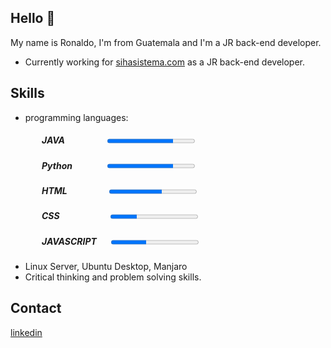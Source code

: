 ## Hello :wave:

My name is Ronaldo, I'm from Guatemala and I'm a JR back-end developer.

* Currently working for [sihasistema.com](https://github.com/sihaysistema) as a JR back-end developer.

## Skills

* programming languages: 
<h5><span style="padding:0px 65px 0px 50px; font-weight: bold;">JAVA</span> <span><progress max="100" value="75"></progress></span></h5>

<h5><span style="padding:0px 53px 0px 50px; font-weight: bold;">Python</span> <span><progress max="100" value="75"></progress></span></h5>

<h5><span style="padding:0px 64px 0px 50px; font-weight: bold;">HTML</span> <span><progress max="100" value="60"></progress></span></h5>

<h5><span style="padding:0px 78px 0px 50px; font-weight: bold;">CSS</span> <span><progress max="100" value="30"></progress></span></h5>

<h5><span style="padding:0px 20px 0px 50px; font-weight: bold;">JAVASCRIPT</span> <span><progress max="100" value="40"></progress></span></h5>


* Linux Server, Ubuntu Desktop, Manjaro
* Critical thinking and problem solving skills.

## Contact

[linkedin](https://www.linkedin.com/in/ronaldoperencen/)

